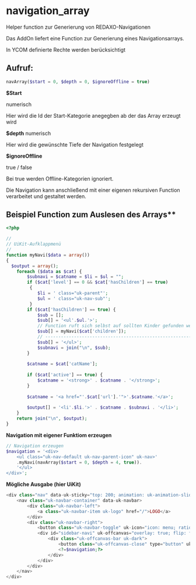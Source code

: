 # navigation_array
Helper function zur Generierung von REDAXO-Navigationen

Das AddOn liefert eine Function zur Generierung eines Navigationsarrays. 

In YCOM definierte Rechte werden berücksichtigt

## Aufruf:
```php
navArray($start = 0, $depth = 0, $ignoreOffline = true)
```

**$Start**

numerisch

Hier wird die Id der Start-Kategorie anegegben ab der das Array erzeugt wird

**$depth**
numerisch

Hier wird die gewünschte Tiefe der Navigation festgelegt

**$ignoreOffline**

true / false

Bei true werden Offline-Kategorien ignoriert. 

Die Navigation kann anschließend mit einer eigenen rekursiven Function verarbeitet und gestaltet werden. 

## Beispiel Function zum Auslesen des Arrays**

```php
<?php

//
// UiKit-Aufklappmenü
//
function myNavi($data = array())
{
  $output = array();
    foreach ($data as $cat) {
        $subnavi = $catname = $li = $ul = "";
        if ($cat['level'] == 0 && $cat['hasChildren'] == true)
         {
            $li = ' class="uk-parent"';
            $ul = ' class="uk-nav-sub"';
         }
        if ($cat['hasChildren'] == true) {
            $sub = [];
            $sub[] = '<ul'.$ul.'>';
            // Function ruft sich selbst auf sollten Kinder gefunden werden.
            $sub[] = myNavi($cat['children']);
            // -------------------------------------------------------------
            $sub[] = '</ul>';
            $subnavi = join("\n", $sub);
        }
        
        $catname = $cat['catName'];
        
        if ($cat['active'] == true) {
            $catname = '<strong>' . $catname . '</strong>';
        }
        
        $catname = '<a href="'.$cat['url'].'">'.$catname.'</a>';
       
        $output[] = '<li'.$li.'>' . $catname . $subnavi . '</li>';
    }
    return join("\n", $output);
}
```

**Navigation mit eigener Funktiom erzeugen**

```php
// Navigation erzeugen
$navigation = '<div>
    <ul class="uk-nav-default uk-nav-parent-icon" uk-nav>'
    .myNavi(navArray($start = 0, $depth = 4, true)).
    '</ul>
</div>';
```

**Mögliche Ausgabe (hier UiKit)**

```php
<div class="nav" data-uk-sticky="top: 200; animation: uk-animation-slide-top">
    <nav class="uk-navbar-container" data-uk-navbar>
        <div class="uk-navbar-left">
            <a class="uk-navbar-item uk-logo" href="/">LOGO</a>
        </div>
        <div class="uk-navbar-right">
            <button class="uk-navbar-toggle" uk-icon="icon: menu; ratio: 2" type="button" uk-toggle="target: #sidebar-navi"></button>
            <div id="sidebar-navi" uk-offcanvas="overlay: true; flip: false;">
                <div class="uk-offcanvas-bar uk-dark">
                    <button class="uk-offcanvas-close" type="button" uk-close></button>
                    <?=$navigation;?>
                </div>
            </div>
        </div>
    </nav>
</div>
```
